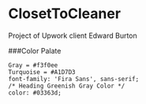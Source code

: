 # ClosetToCleaner
Project of Upwork client Edward Burton

###Color Palate

    Gray = #f3f0ee
    Turquoise = #A1D7D3
    font-family: 'Fira Sans', sans-serif;
    /* Heading Greenish Gray Color */
    color: #03363d;